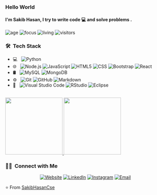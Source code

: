 ### Hello World
#### I'm Sakib Hasan, I try to write code 💻 and solve problems .

![age](https://img.shields.io/badge/age-21-blue)
![focus](https://img.shields.io/badge/focus-backend-brightgreen)
![living](https://img.shields.io/badge/living-Bangladesh-3c9)
![visitors](https://windard-visitor-badge.glitch.me/badge?page_id=SakibHasanCse.github.profile)
<br />

<h3> 🛠 &nbsp;Tech Stack</h3>

- 💻 &nbsp;
  ![Python](https://img.shields.io/badge/-Python-333333?style=flat&logo=python)
- 🌐 &nbsp;
  ![Node.js](https://img.shields.io/badge/-Node.js-333333?style=flat&logo=node.js)
  ![JavaScript](https://img.shields.io/badge/-JavaScript-333333?style=flat&logo=javascript)
  ![HTML5](https://img.shields.io/badge/-HTML5-333333?style=flat&logo=HTML5)
  ![CSS](https://img.shields.io/badge/-CSS-333333?style=flat&logo=CSS3&logoColor=1572B6)
  ![Bootstrap](https://img.shields.io/badge/-Bootstrap-333333?style=flat&logo=bootstrap&logoColor=563D7C)
  ![React](https://img.shields.io/badge/-React-333333?style=flat&logo=react)
- 🛢 &nbsp;
  ![MySQL](https://img.shields.io/badge/-MySQL-333333?style=flat&logo=mysql)
  ![MongoDB](https://img.shields.io/badge/-MongoDB-333333?style=flat&logo=mongodb)
- ⚙️ &nbsp;
  ![Git](https://img.shields.io/badge/-Git-333333?style=flat&logo=git)
  ![GitHub](https://img.shields.io/badge/-GitHub-333333?style=flat&logo=github)
  ![Markdown](https://img.shields.io/badge/-Markdown-333333?style=flat&logo=markdown)
- 🔧 &nbsp;
  ![Visual Studio Code](https://img.shields.io/badge/-Visual%20Studio%20Code-333333?style=flat&logo=visual-studio-code&logoColor=007ACC)
  ![RStudio](https://img.shields.io/badge/-RStudio-333333?style=flat&logo=rstudio)
  ![Eclipse](https://img.shields.io/badge/-Eclipse-333333?style=flat&logo=eclipse-ide&logoColor=2C2255)

<br/>

<a href="https://github.com/SakibHasanCse">
  <img height="180em" src="https://github-readme-stats.vercel.app/api?username=SakibHasanCse&theme=buefy&show_icons=true" />
  <img height="180em" src="https://github-readme-stats.vercel.app/api/top-langs/?username=SakibHasanCse&theme=buefy&layout=compact" />
</a>

<br/>

<h3> 🤝🏻 &nbsp;Connect with Me </h3>

<p align="center">
<a href="https://www.sakibcsc.com/"><img alt="Website" src="https://img.shields.io/badge/Website-www.sakibcsc.com-blue?style=flat-square&logo=google-chrome"></a>
<a href="https://www.linkedin.com/in/sakib-hasan-780001195/"><img alt="LinkedIn" src="https://img.shields.io/badge/LinkedIn-SakibHasanCsc-blue?style=flat-square&logo=linkedin"></a>
<a href="https://www.instagram.com/SakibHasanCse/"><img alt="Instagram" src="https://img.shields.io/badge/Instagram-SakibHasanCsc-blue?style=flat-square&logo=instagram"></a>
<a href="sakibhasan9641@gmail.com"><img alt="Email" src="https://img.shields.io/badge/Email-sakibhasan9641@gmail.com-blue?style=flat-square&logo=gmail"></a>
</p>

⭐️ From [SakibHasanCse](https://github.com/SakibHasanCse)
